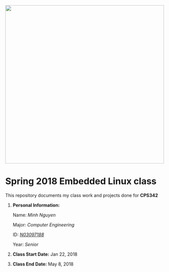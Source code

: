 <img src="https://www.newpaltz.edu/media/identity/logos/newpaltzlogo.jpg" width="500">

# Spring 2018 Embedded Linux class
This repository documents my class work and projects done for **CPS342**
1. **Personal Information:**

   Name: *Minh Nguyen* 
   
   Major: *Computer Engineering*  
   
   ID: *[N03097188](https://github.com/N03097188)*  
   
   Year: *Senior*
   
2. **Class Start Date:** Jan 22, 2018
3. **Class End Date:** May 8, 2018


